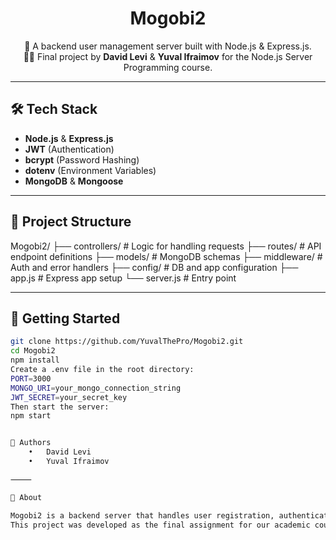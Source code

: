 <h1 align="center">Mogobi2</h1>
<p align="center">
  🚀 A backend user management server built with Node.js & Express.js.<br>
  🧑‍💻 Final project by <b>David Levi</b> & <b>Yuval Ifraimov</b> for the Node.js Server Programming course.
</p>

---

## 🛠 Tech Stack

- **Node.js** & **Express.js**
- **JWT** (Authentication)
- **bcrypt** (Password Hashing)
- **dotenv** (Environment Variables)
- **MongoDB** & **Mongoose**

---

## 📁 Project Structure

Mogobi2/
├── controllers/      # Logic for handling requests
├── routes/           # API endpoint definitions
├── models/           # MongoDB schemas
├── middleware/       # Auth and error handlers
├── config/           # DB and app configuration
├── app.js            # Express app setup
└── server.js         # Entry point

---

## 🚀 Getting Started

```bash
git clone https://github.com/YuvalThePro/Mogobi2.git
cd Mogobi2
npm install
Create a .env file in the root directory:
PORT=3000
MONGO_URI=your_mongo_connection_string
JWT_SECRET=your_secret_key
Then start the server:
npm start


👥 Authors
	•	David Levi
	•	Yuval Ifraimov

⸻

📌 About

Mogobi2 is a backend server that handles user registration, authentication, and data management using secure and scalable practices.
This project was developed as the final assignment for our academic course in server development with Node.js.

